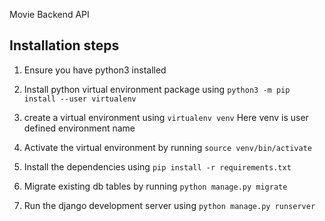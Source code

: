 Movie Backend API

## Installation steps

1. Ensure you have python3 installed

2. Install python virtual environment package using `python3 -m pip install --user virtualenv`
3. create a virtual environment using `virtualenv venv` Here venv is user defined environment name
4. Activate the virtual environment by running `source venv/bin/activate`

5. Install the dependencies using `pip install -r requirements.txt`

6. Migrate existing db tables by running `python manage.py migrate`

7. Run the django development server using `python manage.py runserver`
